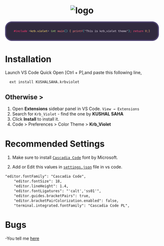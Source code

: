 <h1 align="center">
  <br>
    <img src="https://user-images.githubusercontent.com/99195543/177833085-5a4394ac-834b-40b7-9bec-296b544c39c1.png" alt="logo" width="150">
</h1>

![readme](readme.png)

# Installation
Launch VS Code Quick Open [Ctrl + P],and paste this following line,
```
  ext install KUSHALSAHA.krbviolet
```
## Otherwise >

1. Open **Extensions** sidebar panel in VS Code. `View → Extensions`
2. Search for `Krb_Violet` - find the one by **KUSHAL SAHA**
3. Click **Install** to install it.
4. Code > Preferences > Color Theme > **Krb_Violet**

# Recommended Settings
1. Make sure to install [`Cascadia Code`](https://github.com/microsoft/cascadia-code) font by Microsoft.

2. Add or Edit this values in [`settings.json`](https://github.com/krbfx/images/blob/main/Untitled.png) file in vs code.
```
"editor.fontFamily": "Cascadia Code",
    "editor.fontSize": 18,
    "editor.lineHeight": 1.4,
    "editor.fontLigatures": "'calt','ss01'",
    "editor.guides.bracketPairs": true,
    "editor.bracketPairColorization.enabled": false,
    "terminal.integrated.fontFamily": "Cascadia Code PL",
```
# Bugs
  -You tell me [here](https://github.com/krbfx/krbviolet/issues)
